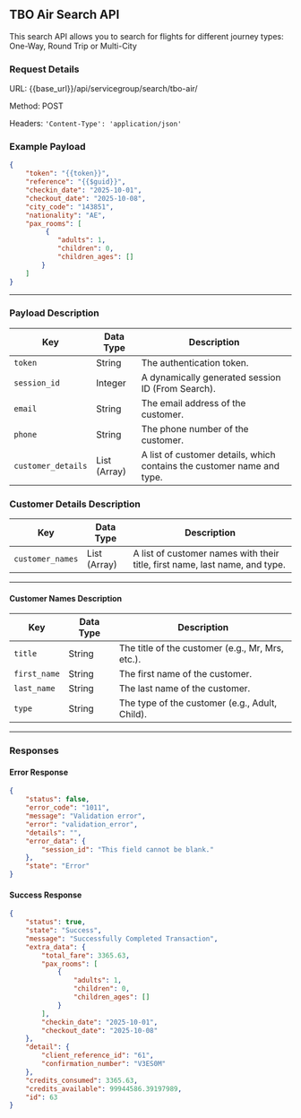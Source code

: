 ## TBO Air Search API

This search API allows you to search for flights for different journey types: One-Way, Round Trip or Multi-City

### Request Details

URL: {{base_url}}/api/servicegroup/search/tbo-air/

Method: POST

Headers: `'Content-Type': 'application/json'`

### **Example Payload**

```json
{
    "token": "{{token}}",
    "reference": "{{$guid}}",
    "checkin_date": "2025-10-01",
    "checkout_date": "2025-10-08",
    "city_code": "143851",
    "nationality": "AE",
    "pax_rooms": [
         {
            "adults": 1,
            "children": 0,
            "children_ages": []
        }
    ]
}
```

---


### Payload Description


| **Key**             | **Data Type**   | **Description**                                                         |
|---------------------|-----------------|-------------------------------------------------------------------------|
| `token`             | String          | The authentication token.                            |
| `session_id`        | Integer         | A dynamically generated session ID (From Search).                                     |
| `email`             | String          | The email address of the customer.                                      |
| `phone`             | String          | The phone number of the customer.                                       |
| `customer_details`  | List (Array)    | A list of customer details, which contains the customer name and type.  |

### Customer Details Description

| **Key**             | **Data Type**   | **Description**                                                         |
|---------------------|-----------------|-------------------------------------------------------------------------|
| `customer_names`    | List (Array)    | A list of customer names with their title, first name, last name, and type. |

---

#### Customer Names Description

| **Key**             | **Data Type**   | **Description**                                                         |
|---------------------|-----------------|-------------------------------------------------------------------------|
| `title`             | String          | The title of the customer (e.g., Mr, Mrs, etc.).                        |
| `first_name`        | String          | The first name of the customer.                                         |
| `last_name`         | String          | The last name of the customer.                                          |
| `type`              | String          | The type of the customer (e.g., Adult, Child).                          |

---

### Responses

#### Error Response
```json
{
    "status": false,
    "error_code": "1011",
    "message": "Validation error",
    "error": "validation_error",
    "details": "",
    "error_data": {
        "session_id": "This field cannot be blank."
    },
    "state": "Error"
}
```

#### Success Response
```json
{
    "status": true,
    "state": "Success",
    "message": "Successfully Completed Transaction",
    "extra_data": {
        "total_fare": 3365.63,
        "pax_rooms": [
            {
                "adults": 1,
                "children": 0,
                "children_ages": []
            }
        ],
        "checkin_date": "2025-10-01",
        "checkout_date": "2025-10-08"
    },
    "detail": {
        "client_reference_id": "61",
        "confirmation_number": "V3ES0M"
    },
    "credits_consumed": 3365.63,
    "credits_available": 99944586.39197989,
    "id": 63
}
```